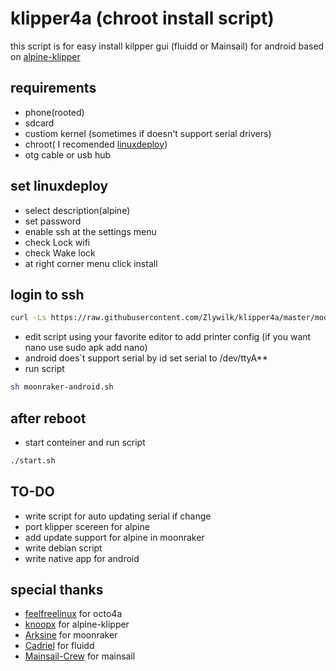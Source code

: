 
# klipper4a (chroot install script)  

this script is for easy install kilpper gui (fluidd or Mainsail) for android based on [alpine-klipper](https://github.com/knoopx/alpine-klipper)
## requirements
+ phone(rooted)
+ sdcard
+ custiom kernel (sometimes if doesn't support serial drivers)
+ chroot( I recomended [linuxdeploy](https://github.com/meefik/linuxdeploy))
+ otg cable or usb hub
## set linuxdeploy
+ select description(alpine)
+ set password
+ enable ssh
at the settings menu 
+ check Lock wifi
+ check Wake lock
+ at right corner menu click install
## login to ssh
```bash
curl -Ls https://raw.githubusercontent.com/Zlywilk/klipper4a/master/moonraker-android.sh
```
+ edit script using your favorite editor to add printer config (if you want nano use sudo apk add nano)
+ android does`t support serial by id set serial to /dev/ttyA**
+ run script 
```bash
sh moonraker-android.sh
```
## after reboot
+ start conteiner and run script
```bash
./start.sh
```
## TO-DO
+ write script  for auto updating serial if change
+ port klipper scereen for alpine
+ add update support for alpine in moonraker
+ write debian script
+ write native app for android 
## special thanks
+ [feelfreelinux](https://github.com/feelfreelinux) for octo4a
+ [knoopx](https://github.com/knoopx) for alpine-klipper
+ [Arksine](https://github.com/Arksine) for moonraker
+ [Cadriel](https://github.com/fluidd-core) for fluidd
+ [Mainsail-Crew](https://github.com/mainsail-crew) for mainsail